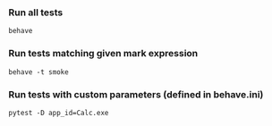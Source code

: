 ### Run all tests
```
behave
```

### Run tests matching given mark expression

```
behave -t smoke
```


### Run tests with custom parameters (defined in behave.ini)
```
pytest -D app_id=Calc.exe
```




